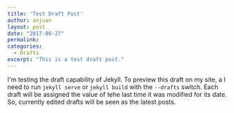 ```yaml
---
title: 'Test Draft Post'
author: anjuan
layout: post
date: "2017-08-27"
permalink:
categories:
  - Drafts
excerpt: "This is a test draft post."
---
```


I'm testing the draft capability of Jekyll. To preview this draft on my site, a I need to run `jekyll serve` or `jekyll build` with the `--drafts` switch. Each draft will be assigned the value of tehe last time it was modified for its date. So, currently edited drafts will be seen as the latest posts.
